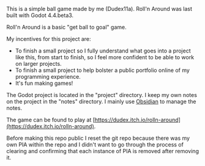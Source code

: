 This is a simple ball game made by me (Dudex11a).
Roll'n Around was last built with Godot 4.4.beta3.

Roll'n Around is a basic "get ball to goal" game.

My incentives for this project are: 
- To finish a small project so I fully understand what goes into a project like this, from start to finish, so I feel more confident to be able to work on larger projects.
- To finish a small project to help bolster a public portfolio online of my programming experience.
- It's fun making games!

The Godot project is located in the "project" directory.
I keep my own notes on the project in the "notes" directory. I mainly use [Obsidian](https://obsidian.md/) to manage the notes.

The game can be found to play at [https://dudex.itch.io/rolln-around](https://dudex.itch.io/rolln-around).

Before making this repo public I reset the git repo because there was my own PIA within the repo and I didn't want to go through the process of clearing and confirming that each instance of PIA is removed after removing it.

